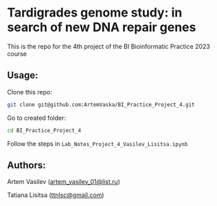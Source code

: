 # Tardigrades genome study: in search of new DNA repair genes

This is the repo for the 4th project of the BI Bioinformatic Practice 2023 course


## Usage:

Clone this repo: 

```bash
git clone git@github.com:ArtemVaska/BI_Practice_Project_4.git
```

Go to created folder:

```bash
cd BI_Practice_Project_4
```

Follow the steps in `Lab_Notes_Project_4_Vasilev_Lisitsa.ipynb`


## Authors:

Artem Vasilev (artem_vasilev_01@list.ru)

Tatiana Lisitsa (ttnlsc@gmail.com)
